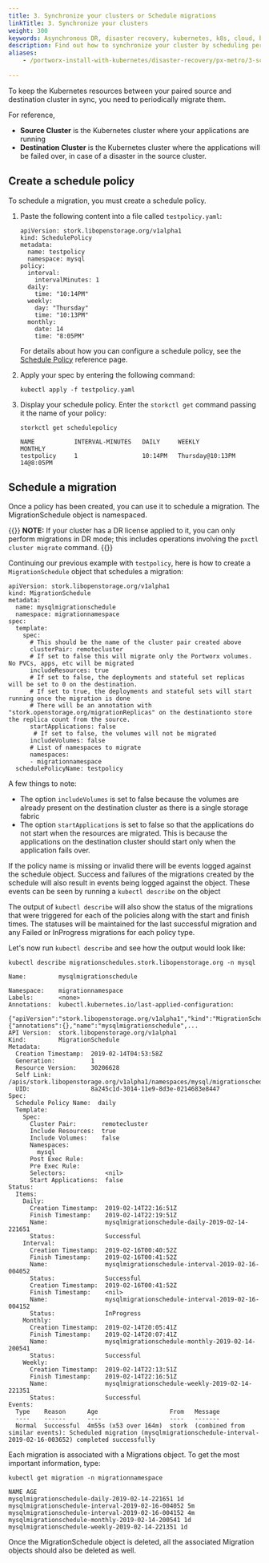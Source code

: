 ```yaml
---
title: 3. Synchronize your clusters or Schedule migrations
linkTitle: 3. Synchronize your clusters
weight: 300
keywords: Asynchronous DR, disaster recovery, kubernetes, k8s, cloud, backup, restore, snapshot, migration
description: Find out how to synchronize your cluster by scheduling periodic migrations between them
aliases:
    - /portworx-install-with-kubernetes/disaster-recovery/px-metro/3-schedule-migrations/
   
---
```

To keep the Kubernetes resources between your paired source and destination cluster in sync, you need to periodically migrate them.

For reference,

* **Source Cluster** is the Kubernetes cluster where your applications are running
* **Destination Cluster** is the Kubernetes cluster where the applications will be failed over, in case of a disaster in the source cluster.

## Create a schedule policy

To schedule a migration, you must create a schedule policy.

1. Paste the following content into a file called `testpolicy.yaml`:

    ```text
    apiVersion: stork.libopenstorage.org/v1alpha1
    kind: SchedulePolicy
    metadata:
      name: testpolicy
      namespace: mysql
    policy:
      interval:
        intervalMinutes: 1
      daily:
        time: "10:14PM"
      weekly:
        day: "Thursday"
        time: "10:13PM"
      monthly:
        date: 14
        time: "8:05PM"
    ```

    For details about how you can configure a schedule policy, see the [Schedule Policy](/reference/crd/schedule-policy/) reference page.

2. Apply your spec by entering the following command:

    ```text
    kubectl apply -f testpolicy.yaml
    ```

3. Display your schedule policy. Enter the `storkctl get` command passing it the name of your policy:

    ```text
    storkctl get schedulepolicy
    ```

    ```output
    NAME           INTERVAL-MINUTES   DAILY     WEEKLY             MONTHLY
    testpolicy     1                  10:14PM   Thursday@10:13PM   14@8:05PM
    ```

## Schedule a migration

Once a policy has been created, you can use it to schedule a migration. The MigrationSchedule object is namespaced.

{{<info>}}
**NOTE:** If your cluster has a DR license applied to it, you can only perform migrations in DR mode; this includes operations involving the `pxctl cluster migrate` command.
{{</info>}}

Continuing our previous example with `testpolicy`, here is how to create a `MigrationSchedule` object that schedules a migration:

```text
apiVersion: stork.libopenstorage.org/v1alpha1
kind: MigrationSchedule
metadata:
  name: mysqlmigrationschedule
  namespace: migrationnamespace
spec:
  template:
    spec:
      # This should be the name of the cluster pair created above
      clusterPair: remotecluster
      # If set to false this will migrate only the Portworx volumes. No PVCs, apps, etc will be migrated
      includeResources: true
      # If set to false, the deployments and stateful set replicas will be set to 0 on the destination.
      # If set to true, the deployments and stateful sets will start running once the migration is done
      # There will be an annotation with "stork.openstorage.org/migrationReplicas" on the destinationto store the replica count from the source.
      startApplications: false
       # If set to false, the volumes will not be migrated
      includeVolumes: false
      # List of namespaces to migrate
      namespaces:
      - migrationnamespace
  schedulePolicyName: testpolicy
```

A few things to note:

* The option `includeVolumes` is set to false because the volumes are already present on the destination cluster as there is a single storage fabric
* The option `startApplications` is set to false so that the applications do not start when the resources are migrated. This is because the applications on the destination cluster should start only when the application fails over.

If the policy name is missing or invalid there will be events logged against the schedule object. Success and failures of the migrations created by the schedule will also result in events being logged against the object. These events can be seen by running a `kubectl describe` on the object

The output of `kubectl describe` will also show the status of the migrations that were triggered for each of the policies along with the start and finish times. The statuses will be maintained for the last successful migration and any Failed or InProgress migrations for each policy type.

Let's now run `kubectl describe` and see how the output would look like:

```text
kubectl describe migrationschedules.stork.libopenstorage.org -n mysql
```

```output
Name:         mysqlmigrationschedule

Namespace:    migrationnamespace
Labels:       <none>
Annotations:  kubectl.kubernetes.io/last-applied-configuration:
                {"apiVersion":"stork.libopenstorage.org/v1alpha1","kind":"MigrationSchedule","metadata":{"annotations":{},"name":"mysqlmigrationschedule",...
API Version:  stork.libopenstorage.org/v1alpha1
Kind:         MigrationSchedule
Metadata:
  Creation Timestamp:  2019-02-14T04:53:58Z
  Generation:          1
  Resource Version:    30206628
  Self Link:           /apis/stork.libopenstorage.org/v1alpha1/namespaces/mysql/migrationschedules/mysqlmigrationschedule
  UID:                 8a245c1d-3014-11e9-8d3e-0214683e8447
Spec:
  Schedule Policy Name:  daily
  Template:
    Spec:
      Cluster Pair:       remotecluster
      Include Resources:  true
      Include Volumes:    false
      Namespaces:
        mysql
      Post Exec Rule:
      Pre Exec Rule:
      Selectors:           <nil>
      Start Applications:  false
Status:
  Items:
    Daily:
      Creation Timestamp:  2019-02-14T22:16:51Z
      Finish Timestamp:    2019-02-14T22:19:51Z
      Name:                mysqlmigrationschedule-daily-2019-02-14-221651
      Status:              Successful
    Interval:
      Creation Timestamp:  2019-02-16T00:40:52Z
      Finish Timestamp:    2019-02-16T00:41:52Z
      Name:                mysqlmigrationschedule-interval-2019-02-16-004052
      Status:              Successful
      Creation Timestamp:  2019-02-16T00:41:52Z
      Finish Timestamp:    <nil>
      Name:                mysqlmigrationschedule-interval-2019-02-16-004152
      Status:              InProgress
    Monthly:
      Creation Timestamp:  2019-02-14T20:05:41Z
      Finish Timestamp:    2019-02-14T20:07:41Z
      Name:                mysqlmigrationschedule-monthly-2019-02-14-200541
      Status:              Successful
    Weekly:
      Creation Timestamp:  2019-02-14T22:13:51Z
      Finish Timestamp:    2019-02-14T22:16:51Z
      Name:                mysqlmigrationschedule-weekly-2019-02-14-221351
      Status:              Successful
Events:
  Type    Reason      Age                    From   Message
  ----    ------      ----                   ----   -------
  Normal  Successful  4m55s (x53 over 164m)  stork  (combined from similar events): Scheduled migration (mysqlmigrationschedule-interval-2019-02-16-003652) completed successfully
```

Each migration is associated with a Migrations object. To get the most important information, type:

```text
kubectl get migration -n migrationnamespace
```

```output
NAME AGE
mysqlmigrationschedule-daily-2019-02-14-221651 1d
mysqlmigrationschedule-interval-2019-02-16-004052 5m
mysqlmigrationschedule-interval-2019-02-16-004152 4m
mysqlmigrationschedule-monthly-2019-02-14-200541 1d
mysqlmigrationschedule-weekly-2019-02-14-221351 1d
```

Once the MigrationSchedule object is deleted, all the associated Migration objects should also be deleted as well.
